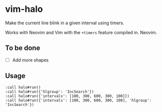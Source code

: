 # vim-halo

Make the current line blink in a given interval using timers.

Works with Neovim and Vim with the `+timers` feature compiled in. Neovim.

## To be done

- [ ] Add more shapes

## Usage

```
:call halo#run()
:call halo#run({'hlgroup': 'IncSearch'})
:call halo#run({'intervals': [100, 300, 600, 300, 100]})
:call halo#run({'intervals': [100, 300, 600, 300, 100], 'hlgroup': 'IncSearch'})
```
